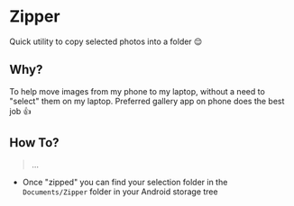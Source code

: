 # Zipper
Quick utility to copy selected photos into a folder 😌

## Why?
To help move images from my phone to my laptop, without a need to "select"
them on my laptop. Preferred gallery app on phone does the best job 👍

## How To?
> ...

* Once "zipped" you can find your selection folder in the `Documents/Zipper` 
folder in your Android storage tree
